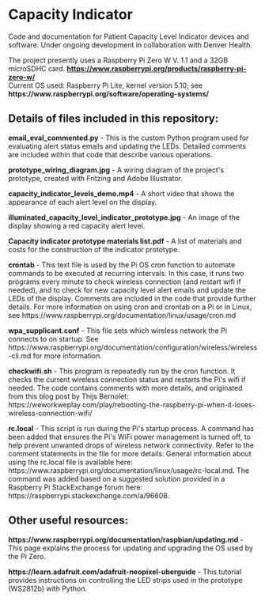 # Capacity Indicator
<p>Code and documentation for Patient Capacity Level Indicator devices and software. Under ongoing development in collaboration with Denver Health.</p>
<p>The project presently uses a Raspberry Pi Zero W V. 1.1 and a 32GB microSDHC card. <strong><a href="https://www.raspberrypi.org/products/raspberry-pi-zero-w/" target="_blank">https://www.raspberrypi.org/products/raspberry-pi-zero-w/</a></strong></br>
Current OS used: Raspberry Pi Lite, kernel version 5.10; see <strong>https://www.raspberrypi.org/software/operating-systems/</strong></p>
<h2>Details of files included in this repository:</h2>
<p><strong>email_eval_commented.py</strong> - This is the custom Python program used for evaluating alert status emails and updating the LEDs. Detailed comments are included within that code that describe various operations.</p>
<p><strong>prototype_wiring_diagram.jpg</strong> - A wiring diagram of the project's prototype, created with Fritzing and Adobe Illustrator.</p>
<p><strong>capacity_indicator_levels_demo.mp4</strong> - A short video that shows the appearance of each alert level on the display.</p>
<p><strong>illuminated_capacity_level_indicator_prototype.jpg</strong> - An image of the display showing a red capacity alert level.</p>
<p><strong>Capacity indicator prototype materials list.pdf</strong> - A list of materials and costs for the construction of the indicator prototype.</p>
<p><strong>crontab</strong> - This text file is used by the Pi OS cron function to automate commands to be executed at recurring intervals. In this case, it runs two programs every minute to check wireless connection (and restart wifi if needed), and to check for new capacity level alert emails and update the LEDs of the display. Comments are included in the code that provide further details. For more information on using cron and crontab on a Pi or in Linux, see https://www.raspberrypi.org/documentation/linux/usage/cron.md</p>
<p><strong>wpa_supplicant.conf</strong> - This file sets which wireless network the Pi connects to on startup. See https://www.raspberrypi.org/documentation/configuration/wireless/wireless-cli.md for more information.</p>
<p><strong>checkwifi.sh</strong> - This program is repeatedly run by the cron function. It checks the current wireless connection status and restarts the Pi's wifi if needed. The code contains comments with more details, and originated from this blog post by Thijs Bernolet: https://weworkweplay.com/play/rebooting-the-raspberry-pi-when-it-loses-wireless-connection-wifi/</p>
<p><strong>rc.local</strong> - This script is run during the Pi's startup process. A command has been added that ensures the Pi's WiFi power management is turned off, to help prevent unwanted drops of wireless network connectivity. Refer to the comment statements in the file for more details. General information about using the rc.local file is available here: https://www.raspberrypi.org/documentation/linux/usage/rc-local.md. The command was added based on a suggested solution provided in a Raspberry Pi StackExchange forum here: https://raspberrypi.stackexchange.com/a/96608.</p>
<h2>Other useful resources:</h2>
<p><strong>https://www.raspberrypi.org/documentation/raspbian/updating.md</strong> - This page explains the process for updating and upgrading the OS used by the Pi Zero.</p>
<p><strong>https://learn.adafruit.com/adafruit-neopixel-uberguide</strong> - This tutorial provides instructions on controlling the LED strips used in the prototype (WS2812b) with Python.
